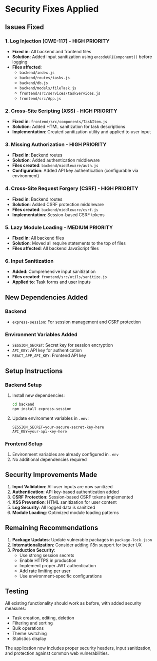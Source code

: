 # Security Fixes Applied

## Issues Fixed

### 1. Log Injection (CWE-117) - HIGH PRIORITY
- **Fixed in**: All backend and frontend files
- **Solution**: Added input sanitization using `encodeURIComponent()` before logging
- **Files affected**: 
  - `backend/index.js`
  - `backend/routes/tasks.js`
  - `backend/db.js`
  - `backend/models/fileTask.js`
  - `frontend/src/services/taskServices.js`
  - `frontend/src/App.js`

### 2. Cross-Site Scripting (XSS) - HIGH PRIORITY
- **Fixed in**: `frontend/src/components/TaskItem.js`
- **Solution**: Added HTML sanitization for task descriptions
- **Implementation**: Created sanitization utility and applied to user input

### 3. Missing Authorization - HIGH PRIORITY
- **Fixed in**: Backend routes
- **Solution**: Added authentication middleware
- **Files created**: `backend/middleware/auth.js`
- **Configuration**: Added API key authentication (configurable via environment)

### 4. Cross-Site Request Forgery (CSRF) - HIGH PRIORITY
- **Fixed in**: Backend routes
- **Solution**: Added CSRF protection middleware
- **Files created**: `backend/middleware/csrf.js`
- **Implementation**: Session-based CSRF tokens

### 5. Lazy Module Loading - MEDIUM PRIORITY
- **Fixed in**: All backend files
- **Solution**: Moved all require statements to the top of files
- **Files affected**: All backend JavaScript files

### 6. Input Sanitization
- **Added**: Comprehensive input sanitization
- **Files created**: `frontend/src/utils/sanitize.js`
- **Applied to**: Task forms and user inputs

## New Dependencies Added

### Backend
- `express-session`: For session management and CSRF protection

### Environment Variables Added
- `SESSION_SECRET`: Secret key for session encryption
- `API_KEY`: API key for authentication
- `REACT_APP_API_KEY`: Frontend API key

## Setup Instructions

### Backend Setup
1. Install new dependencies:
   ```bash
   cd backend
   npm install express-session
   ```

2. Update environment variables in `.env`:
   ```
   SESSION_SECRET=your-secure-secret-key-here
   API_KEY=your-api-key-here
   ```

### Frontend Setup
1. Environment variables are already configured in `.env`
2. No additional dependencies required

## Security Improvements Made

1. **Input Validation**: All user inputs are now sanitized
2. **Authentication**: API key-based authentication added
3. **CSRF Protection**: Session-based CSRF tokens implemented
4. **XSS Prevention**: HTML sanitization for user content
5. **Log Security**: All logged data is sanitized
6. **Module Loading**: Optimized module loading patterns

## Remaining Recommendations

1. **Package Updates**: Update vulnerable packages in `package-lock.json`
2. **Internationalization**: Consider adding i18n support for better UX
3. **Production Security**: 
   - Use strong session secrets
   - Enable HTTPS in production
   - Implement proper JWT authentication
   - Add rate limiting per user
   - Use environment-specific configurations

## Testing

All existing functionality should work as before, with added security measures:
- Task creation, editing, deletion
- Filtering and sorting
- Bulk operations
- Theme switching
- Statistics display

The application now includes proper security headers, input sanitization, and protection against common web vulnerabilities.